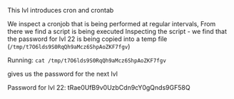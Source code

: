 This lvl introduces cron and crontab

We inspect a cronjob that is being performed at regular intervals, 
From there we find a script is being executed
Inspecting the script - we find that the password for lvl 22 is being copied 
into a temp file (`/tmp/t7O6lds9S0RqQh9aMcz6ShpAoZKF7fgv`)

Running:
 `cat /tmp/t7O6lds9S0RqQh9aMcz6ShpAoZKF7fgv`

gives us the password for the next lvl

Password for lvl 22:
tRae0UfB9v0UzbCdn9cY0gQnds9GF58Q

